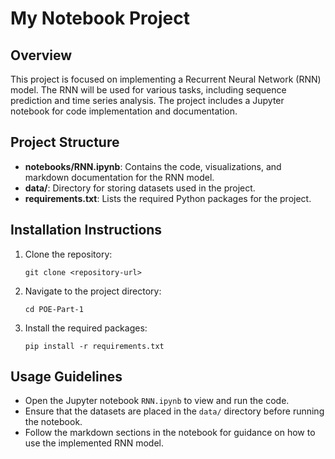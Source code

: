 # My Notebook Project

## Overview
This project is focused on implementing a Recurrent Neural Network (RNN) model. The RNN will be used for various tasks, including sequence prediction and time series analysis. The project includes a Jupyter notebook for code implementation and documentation.

## Project Structure
- **notebooks/RNN.ipynb**: Contains the code, visualizations, and markdown documentation for the RNN model.
- **data/**: Directory for storing datasets used in the project.
- **requirements.txt**: Lists the required Python packages for the project.

## Installation Instructions
1. Clone the repository:
   ```
   git clone <repository-url>
   ```
2. Navigate to the project directory:
   ```
   cd POE-Part-1
   ```
3. Install the required packages:
   ```
   pip install -r requirements.txt
   ```

## Usage Guidelines
- Open the Jupyter notebook `RNN.ipynb` to view and run the code.
- Ensure that the datasets are placed in the `data/` directory before running the notebook.
- Follow the markdown sections in the notebook for guidance on how to use the implemented RNN model.
